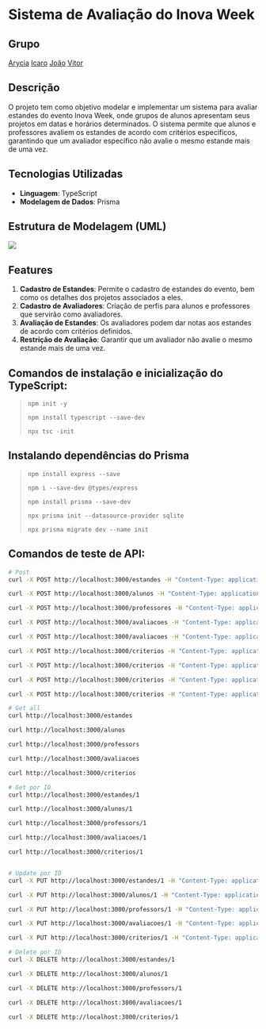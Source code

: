 # Sistema de Avaliação do Inova Week

## Grupo

[Arycia](https://github.com/Aryciacp)
[Icaro](https://github.com/Icaro-tme)
[João](https://github.com/joaovitor10br)
[Vitor](https://github.com/OCVitin)

## Descrição

O projeto tem como objetivo modelar e implementar um sistema para avaliar estandes do evento Inova Week, onde grupos de alunos apresentam seus projetos em datas e horários determinados. O sistema permite que alunos e professores avaliem os estandes de acordo com critérios específicos, garantindo que um avaliador específico não avalie o mesmo estande mais de uma vez.

## Tecnologias Utilizadas

- **Linguagem**: TypeScript
- **Modelagem de Dados**: Prisma

## Estrutura de Modelagem (UML)

<img src="/diagrama_de_classe.drawio">

## Features

1. **Cadastro de Estandes**: Permite o cadastro de estandes do evento, bem como os detalhes dos projetos associados a eles.
2. **Cadastro de Avaliadores**: Criação de perfis para alunos e professores que servirão como avaliadores.
3. **Avaliação de Estandes**: Os avaliadores podem dar notas aos estandes de acordo com critérios definidos.
4. **Restrição de Avaliação**: Garantir que um avaliador não avalie o mesmo estande mais de uma vez.

## Comandos de instalação e inicialização do TypeScript:

> ```npm init -y```
> 
> ```npm install typescript --save-dev```
> 
> ```npx tsc -init```

## Instalando dependências do Prisma

> ```npm install express --save```
> 
> ```npm i --save-dev @types/express```
> 
> ```npm install prisma --save-dev```
> 
> ```npx prisma init --datasource-provider sqlite```
>
> ```npx prisma migrate dev --name init```


## Comandos de teste de API:

```bash
# Post
curl -X POST http://localhost:3000/estandes -H "Content-Type: application/json" -d '{"nomeGrupo": "Grupo 1"}'

curl -X POST http://localhost:3000/alunos -H "Content-Type: application/json" -d '{"nome": "Maria", "matricula": "2019001111", "curso": "Engenharia de Software", "estandeId": 1}'

curl -X POST http://localhost:3000/professores -H "Content-Type: application/json" -d '{"nome": "João", "matricula": "2019002222", "area": "Ciência da Computação"}'

curl -X POST http://localhost:3000/avaliacoes -H "Content-Type: application/json" -d '{"idAluno": 1, "estandeId": 1}'

curl -X POST http://localhost:3000/avaliacoes -H "Content-Type: application/json" -d '{"idProf": 1, "estandeId": 1}'

curl -X POST http://localhost:3000/criterios -H "Content-Type: application/json" -d '{"nome": "Falatória", "descricao": "Avaliação da falatória do grupo", "nota": 10, "avaliacaoId": 1}'

curl -X POST http://localhost:3000/criterios -H "Content-Type: application/json" -d '{"nome": "Inovação", "descricao": "Avaliação da inovação do grupo", "nota": 10, "avaliacaoId": 1}'

curl -X POST http://localhost:3000/criterios -H "Content-Type: application/json" -d '{"nome": "Falatória", "descricao": "Avaliação da falatória do grupo", "nota": 10, "avaliacaoId": 2}'

curl -X POST http://localhost:3000/criterios -H "Content-Type: application/json" -d '{"nome": "Inovação", "descricao": "Avaliação da inovação do grupo", "nota": 10, "avaliacaoId": 2}'

# Get all
curl http://localhost:3000/estandes

curl http://localhost:3000/alunos

curl http://localhost:3000/professors

curl http://localhost:3000/avaliacoes

curl http://localhost:3000/criterios

# Get por ID
curl http://localhost:3000/estandes/1

curl http://localhost:3000/alunos/1

curl http://localhost:3000/professors/1

curl http://localhost:3000/avaliacoes/1

curl http://localhost:3000/criterios/1


# Update por ID
curl -X PUT http://localhost:3000/estandes/1 -H "Content-Type: application/json" -d '{"nomeGrupo": "GrupoZAO 1"}'

curl -X PUT http://localhost:3000/alunos/1 -H "Content-Type: application/json" -d '{"nome": "MariaZAO", "matricula": "2019001111", "curso": "Engenharia de Software", "estandeId": 1}'

curl -X PUT http://localhost:3000/professors/1 -H "Content-Type: application/json" -d '{"nome": "JoãoZAO", "matricula": "2019002222", "area": "Ciência da Computação"}'

curl -X PUT http://localhost:3000/avaliacoes/1 -H "Content-Type: application/json" -d '{"idAluno": 1, "estandeId": 1}'

curl -X PUT http://localhost:3000/criterios/1 -H "Content-Type: application/json" -d '{"nome": "Falatória", "descricao": "Avaliação da falatória do grupo", "nota": 1, "avaliacaoId": 1}'

# Delete por ID
curl -X DELETE http://localhost:3000/estandes/1

curl -X DELETE http://localhost:3000/alunos/1

curl -X DELETE http://localhost:3000/professors/1

curl -X DELETE http://localhost:3000/avaliacoes/1

curl -X DELETE http://localhost:3000/criterios/1

```